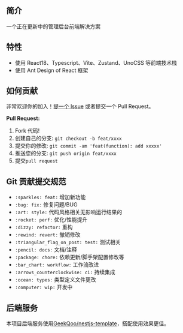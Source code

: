 ## 简介

一个正在更新中的管理后台前端解决方案

## 特性

-   使用 React18、Typescript、Vite、Zustand、UnoCSS 等前端技术栈
-   使用 Ant Design of React 框架

## 如何贡献

非常欢迎你的加入！[提一个 Issue](https://github.com/GeekQoo/react-vite-template/issues) 或者提交一个 Pull Request。

**Pull Request:**

1. Fork 代码!
2. 创建自己的分支: `git checkout -b feat/xxxx`
3. 提交你的修改: `git commit -am 'feat(function): add xxxxx'`
4. 推送您的分支: `git push origin feat/xxxx`
5. 提交`pull request`

## Git 贡献提交规范

-   `:sparkles: feat:` 增加新功能
-   `:bug: fix:` 修复问题/BUG
-   `:art: style:` 代码风格相关无影响运行结果的
-   `:rocket: perf:` 优化/性能提升
-   `:dizzy: refactor:` 重构
-   `:rewind: revert:` 撤销修改
-   `:triangular_flag_on_post: test:` 测试相关
-   `:pencil: docs:` 文档/注释
-   `:package: chore:` 依赖更新/脚手架配置修改等
-   `:bar_chart: workflow:` 工作流改进
-   `:arrows_counterclockwise: ci:` 持续集成
-   `:ocean: types:` 类型定义文件更改
-   `:computer: wip:` 开发中

## 后端服务

本项目后端服务使用[GeekQoo/nestjs-template](https://github.com/GeekQoo/nestjs-template)，搭配使用效果更佳。
